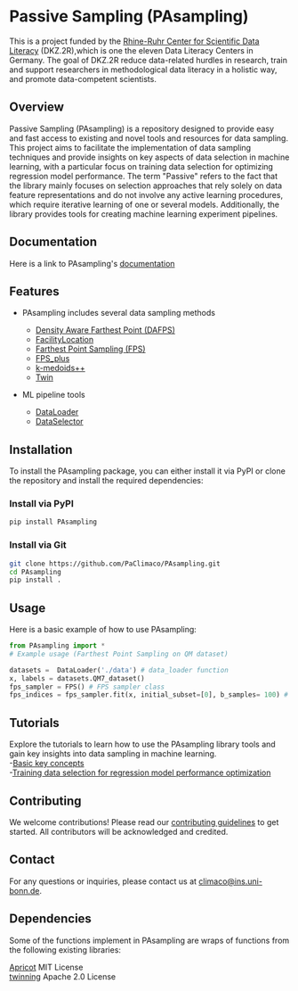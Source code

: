 # Passive Sampling (PAsampling)
This is a project funded  by the [Rhine-Ruhr Center for Scientific Data Literacy](https://www.dkz2r.de/) (DKZ.2R),which is one the eleven Data Literacy Centers in Germany. The goal of DKZ.2R reduce data-related hurdles in research, train and support researchers in methodological data literacy in a holistic way, and promote data-competent scientists. 

## Overview
Passive Sampling (PAsampling) is a repository designed to provide easy and fast access to existing and novel tools and resources for data sampling. This project aims to facilitate the implementation of data sampling techniques and provide insights on key aspects of data selection in machine learning, with a particular focus on training data selection for optimizing regression model performance. The term "Passive" refers to the fact that the library mainly focuses on selection approaches that rely solely on data feature representations and do not involve any active learning procedures, which require iterative learning of one or several models. Additionally, the library provides tools for creating machine learning experiment pipelines.

## Documentation

Here is a link to PAsampling's [documentation](https://pasampling.readthedocs.io/en/latest/index.html)

## Features

- PAsampling includes several data sampling methods
    - [Density Aware Farthest Point (DAFPS)](./PAsampling/native_functions/da_fps.py) 
    - [FacilityLocation](./PAsampling/wrappers/facility_location_sampler.py)
    - [Farthest Point Sampling (FPS)](./PAsampling/native_functions/fps.py) 
    - [FPS_plus](./PAsampling/wrappers/modified_samplers.py)
    - [k-medoids++](./PAsampling/wrappers/kmedoids_sampler.py)
    - [Twin](./PAsampling/wrappers/twin_sampler.py)
    
- ML pipeline tools
    - [DataLoader](./PAsampling/utils/data_loader.py)
    - [DataSelector](./PAsampling/utils/data_selection.py)

## Installation

To install the PAsampling package, you can either install it via PyPI or clone the repository and install the required dependencies:

### Install via PyPI
```bash
pip install PAsampling
```

### Install via Git
```bash
git clone https://github.com/PaClimaco/PAsampling.git
cd PAsampling
pip install .
```

## Usage

Here is a basic example of how to use PAsampling:

```python
from PAsampling import *
# Example usage (Farthest Point Sampling on QM dataset)

datasets =  DataLoader('./data') # data_loader function
x, labels = datasets.QM7_dataset()
fps_sampler = FPS() # FPS sampler class
fps_indices = fps_sampler.fit(x, initial_subset=[0], b_samples= 100) # Fit FPS to data matrix
```

## Tutorials
Explore the tutorials to learn how to use the PAsampling library tools and gain key insights into data sampling in machine learning.\
    -[Basic key concepts](./PAsampling/Tutorials/basic_concepts.ipynb)\
    -[Training data selection for regression model performance optimization](./PAsampling/Tutorials/Training_data_selection.ipynb)


## Contributing

We welcome contributions! Please read our [contributing guidelines](CONTRIBUTING.md) to get started. All contributors will be acknowledged and credited.


## Contact

For any questions or inquiries, please contact us at [climaco@ins.uni-bonn.de](mailto:climaco@ins.uni-bonn.de).

## Dependencies
Some of the functions implement in PAsampling are wraps of functions from the following existing libraries:

[Apricot](https://github.com/jmschrei/apricot) MIT License\
[twinning](https://github.com/avkl/twinning) Apache 2.0 License
    



